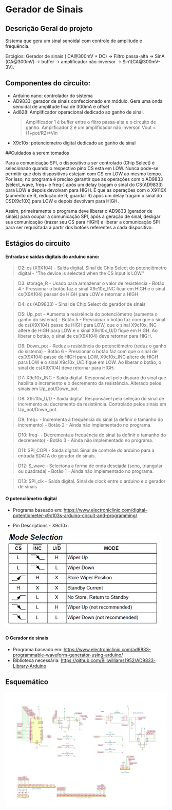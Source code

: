 # Gerador de Sinais

## Descrição Geral do projeto

Sistema que gera um sinal senoidal com controle de amplitude e frequência.

Estágios: Gerador de sinais ( CA@300mV + DC) &rarr; Filtro  passa-alta &rarr; SinA (CA@300mV) &rarr; buffer &rarr;  amplificador não-inversor &rarr; Sin1(CA@300mV-3V).

## Componentes do circuito:

- Arduino nano: controlador do sistema
- AD9833: gerador de sinais confeccionado em módulo. Gera uma onda senoidal de amplitude fixa de 300mA e offset
- Ad828: Amplificador operacional dedicado ao ganho de sinal. 
	>Amplificador 1 é buffer entre o filtro passa-alta e o circuito de ganho.
	>Amplificador 2 é um amplificador não inversor. Vout = (1+pot/R2)*Vin
- X9c10x: potenciometro digital dedicado ao ganho de sinal


##Cuidados a serem tomados

Para a comunicação SPI, o dispositivo a ser controlado (Chip Select) é selecionado quando o respectivo pino CS está em LOW. Nunca pode-se permitir que dois dispositivos estejam com CS em LOW ao mesmo tempo. Por isso, no programa é preciso garantir que as operações com o AD9833 (select_wave, freq+ e freq-)  após um delay tragam o sinal do CS(AD9833) para LOW e depois devolvam para HIGH. E que as operações com o X9110X (aumento de R, redução de R, guardar R) após um delay tragam o sinal do CS(X9c10X) para LOW e depois devolvam para HIGH.

Assim, primeiramente o programa deve liberar o AD9833 (gerador de sinais) para ocupar a comunicação SPI, após a geração de sinal, desligar sua comunicação (trazer seu CS para HIGH) e liberar a comunicação SPI para ser requisitada a partir dos botões referentes a cada dispositivo. 

## Estágios do circuito

#### Entradas e saídas digitais do arduino nano:

>D2:  cs (X9X104) - Saída digital. Sinal de Chip Select do potenciômetro digital - "The device is selected when the CS input is LOW." 

>D3: storage_R - Usado para armazenar o valor de resistência - Botão 4 - Pressionar o botão faz o sinal X9c10x_INC  ficar em HIGH e o sinal  cs(X9X104) passar de HIGH para LOW e retornar a HIGH

>D4:  cs (AD9833) - Sinal de Chip Select do gerador de sinais

>D5:  Up_pot - Aumenta a resistência do potenciômetro (aumenta o ganho do sistema) - Botão 5 - Pressionar o botão faz com que o sinal de cs(X9X104) passe de HIGH para LOW, que o sinal X9c10x_INC altere de HIGH para LOW e o sinal  X9c10x_U/D fique em HIGH. Ao liberar o botão, o sinal de cs(X9X104) deve retornar para HIGH.
	 
>D6:  Down_pot - Reduz a resistência do potenciômetro (reduz o ganho do sistema) - Botão 6 - Pressionar o botão faz com que o sinal de cs(X9X104) passe de HIGH para LOW, X9c10x_INC altere de HIGH para LOW e o sinal  X9c10x_U/D fique em LOW. Ao liberar o botão, o sinal de cs(X9X104) deve retornar para HIGH.

>D7:  X9c10x_INC - Saída digital. Responsável pelo disparo do sinal que habilita o incremento e o decremento da resistência. Alterado pelos sinais em Up_pot/Down_pot.

>D8:  X9c10x_U/D -  Saída digital. Responsável pela seleção do sinal de incremento ou decremento da resistência. Controlado pelos sinais em Up_pot/Down_pot.

>D9:  freq+   - Incrementa a frequência do sinal (a definir o tamanho do incremento) - Botão 2 - Ainda não implementado no programa.

>D10: freq-   - Decrementa a frequência do sinal (a definir o tamanho do decremento) - Botão 3 - Ainda não implementado no programa.

>D11: SPI_COPI - Saída digital. Sinal de controle do arduino para a entrada SDATA do gerador de sinais.

>D12: S_wave - Seleciona a forma de onda desejada (seno, triangular ou quadrada) - Botão 1 - Ainda não implementado no programa.

>D13: SPI_clk - Saída digital. Sinal de clock entre o arduino e o gerador de sinais


#### O potenciômetro digital

- Programa baseado em: https://www.electroniclinic.com/digital-potentiometer-x9c103s-arduino-circuit-and-programming/

- Pin Descriptions - X9c10x:

![Pin Descriptions - X9c10x](https://github.com/Pinheirogustavo/PCB_projects/blob/main/KiCadProjects/Gerador_sinais/Datasheets/Digital-Potentiometer-X9C103s-Mode-selection.jpg)


#### O Gerador de sinais

- Programa baseado em: https://www.electroniclinic.com/ad9833-programmable-waveform-generator-using-arduino/
- Biblioteca necessária: https://github.com/Billwilliams1952/AD9833-Library-Arduino

## Esquemático

![Esquemático Gerador de sinais - Kicad](https://github.com/Pinheirogustavo/PCB_projects/blob/main/KiCadProjects/Gerador_sinais/print/Gerador_sinais_esquematico.png)




